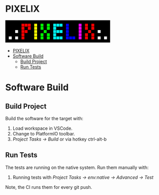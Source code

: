 # PIXELIX
![PIXELIX](./images/LogoBlack.png)

- [PIXELIX](#pixelix)
- [Software Build](#software-build)
  - [Build Project](#build-project)
  - [Run Tests](#run-tests)
 
# Software Build

## Build Project
Build the software for the target with:

1. Load workspace in VSCode.
2. Change to PlatformIO toolbar.
3. _Project Tasks -> Build_ or via hotkey ctrl-alt-b

## Run Tests
The tests are running on the native system. Run them manually with:

1. Running tests with _Project Tasks -> env:native -> Advanced -> Test_

Note, the CI runs them for every git push.
